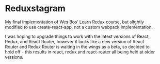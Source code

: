 # Reduxstagram

My final implementation of Wes Bos' [Learn Redux](https://learnredux.com/) course, but slightly modified
to use create-react-app, not a custom webpack implementation.

I was hoping to upgrade things to work with the latest versions of React, Redux, and React Router, however it looks
like a new version of React Router and Redux Router is waiting in the wings as a beta, so decided to hold off - this
results in react, redux and react-router all being held at older versions.
